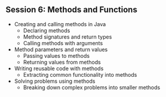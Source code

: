 ## Session 6: Methods and Functions
- Creating and calling methods in Java
  - Declaring methods
  - Method signatures and return types
  - Calling methods with arguments
- Method parameters and return values
  - Passing values to methods
  - Returning values from methods
- Writing reusable code with methods
  - Extracting common functionality into methods
- Solving problems using methods
  - Breaking down complex problems into smaller methods

